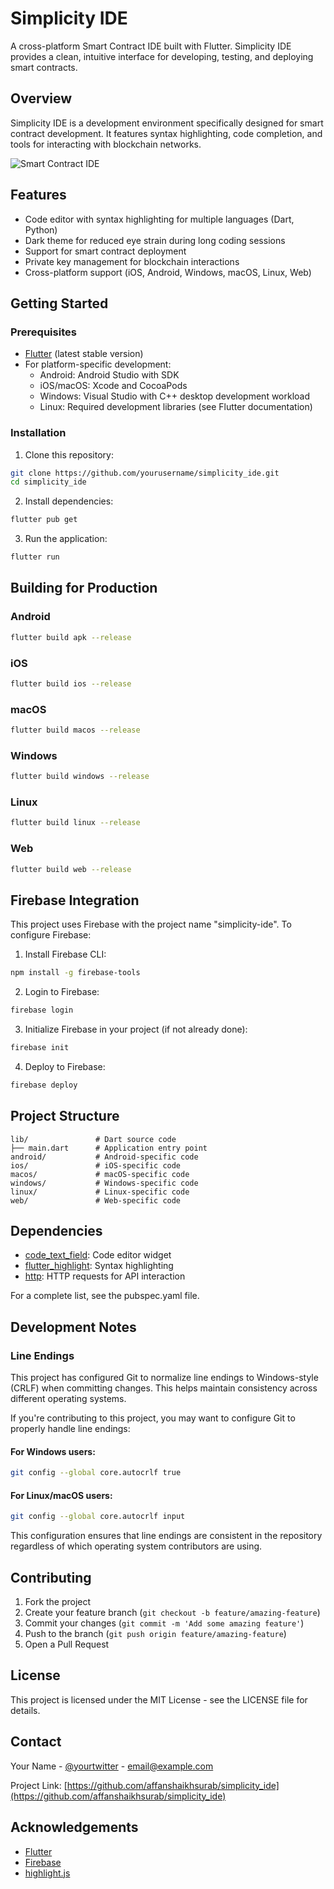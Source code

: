 # Simplicity IDE

A cross-platform Smart Contract IDE built with Flutter. Simplicity IDE provides a clean, intuitive interface for developing, testing, and deploying smart contracts.

## Overview

Simplicity IDE is a development environment specifically designed for smart contract development. It features syntax highlighting, code completion, and tools for interacting with blockchain networks.

![Smart Contract IDE](https://github.com/user-attachments/assets/8406aea8-a276-4da1-a23e-3fef018ff52a)


## Features

- Code editor with syntax highlighting for multiple languages (Dart, Python)
- Dark theme for reduced eye strain during long coding sessions
- Support for smart contract deployment
- Private key management for blockchain interactions
- Cross-platform support (iOS, Android, Windows, macOS, Linux, Web)

## Getting Started

### Prerequisites

- [Flutter](https://flutter.dev/docs/get-started/install) (latest stable version)
- For platform-specific development:
  - Android: Android Studio with SDK
  - iOS/macOS: Xcode and CocoaPods
  - Windows: Visual Studio with C++ desktop development workload
  - Linux: Required development libraries (see Flutter documentation)

### Installation

1. Clone this repository:
```bash
git clone https://github.com/yourusername/simplicity_ide.git
cd simplicity_ide
```

2. Install dependencies:
```bash
flutter pub get
```

3. Run the application:
```bash
flutter run
```

## Building for Production

### Android

```bash
flutter build apk --release
```

### iOS

```bash
flutter build ios --release
```

### macOS

```bash
flutter build macos --release
```

### Windows

```bash
flutter build windows --release
```

### Linux

```bash
flutter build linux --release
```

### Web

```bash
flutter build web --release
```

## Firebase Integration

This project uses Firebase with the project name "simplicity-ide". To configure Firebase:

1. Install Firebase CLI:
```bash
npm install -g firebase-tools
```

2. Login to Firebase:
```bash
firebase login
```

3. Initialize Firebase in your project (if not already done):
```bash
firebase init
```

4. Deploy to Firebase:
```bash
firebase deploy
```

## Project Structure

```
lib/               # Dart source code
├── main.dart      # Application entry point
android/           # Android-specific code
ios/               # iOS-specific code
macos/             # macOS-specific code
windows/           # Windows-specific code
linux/             # Linux-specific code
web/               # Web-specific code
```

## Dependencies

- [code_text_field](https://pub.dev/packages/code_text_field): Code editor widget
- [flutter_highlight](https://pub.dev/packages/flutter_highlight): Syntax highlighting
- [http](https://pub.dev/packages/http): HTTP requests for API interaction

For a complete list, see the pubspec.yaml file.

## Development Notes

### Line Endings

This project has configured Git to normalize line endings to Windows-style (CRLF) when committing changes. This helps maintain consistency across different operating systems.

If you're contributing to this project, you may want to configure Git to properly handle line endings:

#### For Windows users:
```bash
git config --global core.autocrlf true
```

#### For Linux/macOS users:
```bash
git config --global core.autocrlf input
```

This configuration ensures that line endings are consistent in the repository regardless of which operating system contributors are using.

## Contributing

1. Fork the project
2. Create your feature branch (`git checkout -b feature/amazing-feature`)
3. Commit your changes (`git commit -m 'Add some amazing feature'`)
4. Push to the branch (`git push origin feature/amazing-feature`)
5. Open a Pull Request

## License

This project is licensed under the MIT License - see the LICENSE file for details.

## Contact

Your Name - [@yourtwitter](https://twitter.com/affanshaikhsurab) - email@example.com

Project Link: [https://github.com/affanshaikhsurab/simplicity_ide](https://github.com/affanshaikhsurab/simplicity_ide)

## Acknowledgements

- [Flutter](https://flutter.dev/)
- [Firebase](https://firebase.google.com/)
- [highlight.js](https://highlightjs.org/)


